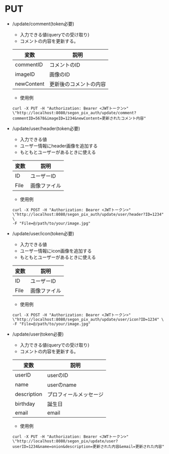 # PUT

- /update/comment(token必要)
    - 入力できる値(queryでの受け取り)
    - コメントの内容を更新する。

    | 変数      |     説明     |
    |-----------|-----------|
    |commentID       |  コメントのID  |
    |imageID    |  画像のID  |
    |newContent       |  更新後のコメントの内容  |


    - 使用例

    ```
   curl -X PUT -H "Authorization: Bearer <JWTトークン>" \"http://localhost:8080/segon_pix_auth/update/comment?commentID=5678&imageID=1234&newContent=更新されたコメント内容"
    ```

- /update/user/header(token必要)
    - 入力できる値
    - ユーザー情報にheader画像を追加する
    - もともとユーザーがあるときに使える

    | 変数      | 説明|
    |-----------|-----|
    |ID       |   ユーザーID   |
    |File    |   画像ファイル   |


    - 使用例

    ```
    curl -X POST -H "Authorization: Bearer <JWTトークン>" \"http://localhost:8080/segon_pix_auth/update/user/header?ID=1234" \
  -F "File=@/path/to/your/image.jpg"
    ```

- /update/user/icon(token必要)
    - 入力できる値
    - ユーザー情報にicon画像を追加する
    - もともとユーザーがあるときに使える

    | 変数      | 説明|
    |-----------|-----|
    |ID       |   ユーザーID   |
    |File    |   画像ファイル   |


    - 使用例

    ```
    curl -X POST -H "Authorization: Bearer <JWTトークン>" \"http://localhost:8080/segon_pix_auth/update/user/icon?ID=1234" \
  -F "File=@/path/to/your/image.jpg"
    ```

- /update/user(token必要)
    - 入力できる値(queryでの受け取り)
    - コメントの内容を更新する。

    | 変数      |     説明     |
    |-----------|-----------|
    |userID       |  userのID  |
    |name       |  userのname  |
    |description       |   プロフィールメッセージ |
    |birthday      |   誕生日 |
    |email      |   email |


    - 使用例

    ```
   curl -X PUT -H "Authorization: Bearer <JWTトークン>" \"http://localhost:8080/segon_pix/update/user?userID=1234&name=onion&description=更新された内容&email=更新された内容"